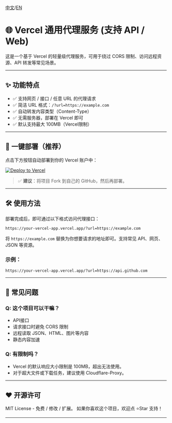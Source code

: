 [中文](https://github.com/fssxg/Vercel-Proxy/blob/main/README_%E4%B8%AD%E6%96%87.md)/[EN](https://github.com/fssxg/Vercel-Proxy/blob/main/README.md)

# 🌐 Vercel 通用代理服务 (支持 API / Web)

这是一个基于 Vercel 的轻量级代理服务，可用于绕过 CORS 限制、访问远程资源、API 转发等常见场景。

---

## ✨ 功能特点

- ✅ 支持网页 / 接口 / 任意 URL 的代理请求
- ✅ 简洁 URL 格式：`/?url=https://example.com`
- ✅ 自动转发内容类型（Content-Type）
- ✅ 无需服务器，部署在 Vercel 即可
- ✅ 默认支持最大 100MB（Vercel限制）

---

## 🚀 一键部署（推荐）

点击下方按钮自动部署到你的 Vercel 账户中：

[![Deploy to Vercel](https://vercel.com/button)](https://vercel.com/new/import?s=https://github.com/fssxg/vercel-proxy)

> ✅ **建议**：将项目 Fork 到自己的 GitHub，然后再部署。

---

## 🛠 使用方法

部署完成后，即可通过以下格式访问代理接口：

```
https://your-vercel-app.vercel.app/?url=https://example.com
```

将 `https://example.com` 替换为你想要请求的地址即可。支持常见 API、网页、JSON 等资源。

### 示例：

```
https://your-vercel-app.vercel.app/?url=https://api.github.com
```



---

## 🧠 常见问题

### Q: 这个项目可以干嘛？

- API接口
- 请求接口时避免 CORS 限制
- 远程读取 JSON、HTML、图片等内容
- 静态内容加速


### Q: 有限制吗？

- Vercel 的默认响应大小限制是 100MB，超出无法使用。
- 对于超大文件或下载任务，建议使用 Cloudflare-Proxy。

---

## ❤️ 开源许可

MIT License - 免费 / 修改 / 扩展。
如果你喜欢这个项目，欢迎点 ⭐Star 支持！

---
